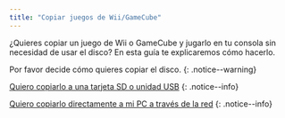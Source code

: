 ```yaml
---
title: "Copiar juegos de Wii/GameCube"
---
```


¿Quieres copiar un juego de Wii o GameCube y jugarlo en tu consola sin necesidad de usar el disco? En esta guía te explicaremos cómo hacerlo.

Por favor decide cómo quieres copiar el disco.
{: .notice--warning}

[Quiero copiarlo a una tarjeta SD o unidad USB](cleanrip)
{: .notice--info}

[Quiero copiarlo directamente a mi PC a través de la red](dump-smb)
{: .notice--info}
